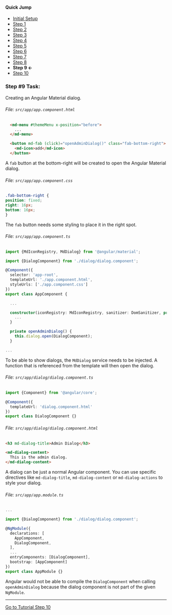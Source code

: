 #### Quick Jump ####
* [Initial Setup](./INITIAL_SETUP.md)
* [Step 1](./STEP_1.md)
* [Step 2](./STEP_2.md)
* [Step 3](./STEP_3.md)
* [Step 4](./STEP_4.md)
* [Step 5](./STEP_5.md)
* [Step 6](./STEP_6.md)
* [Step 7](./STEP_7.md)
* [Step 8](./STEP_8.md)
* **Step 9 <-**
* [Step 10](./STEP_10.md)

### Step #9 Task:

Creating an Angular Material dialog.

###### File: `src/app/app.component.html`

```html
  <md-menu #themeMenu x-position="before">
    ...
  </md-menu>

  <button md-fab (click)="openAdminDialog()" class="fab-bottom-right">
    <md-icon>add</md-icon>
  </button>
```

A `fab` button at the bottom-right will be created to open the Angular Material dialog.

###### File:  `src/app/app.component.css`

```css
.fab-bottom-right {
position: fixed;
right: 16px;
bottom: 16px;
}
```

The `fab` button needs some styling to place it in the right spot.

###### File:  `src/app/app.component.ts`

```ts
import {MdIconRegistry, MdDialog} from '@angular/material';

import {DialogComponent} from './dialog/dialog.component';

@Component({
  selector: 'app-root',
  templateUrl: './app.component.html',
  styleUrls: ['./app.component.css']
})
export class AppComponent {

  ...

  constructor(iconRegistry: MdIconRegistry, sanitizer: DomSanitizer, private dialog: MdDialog) {
    ...
  }

  private openAdminDialog() {
    this.dialog.open(DialogComponent);
  }

...
```

To be able to show dialogs, the `MdDialog` service needs to be injected. A function that is 
referenced from the template will then open the dialog.

###### File:  `src/app/dialog/dialog.component.ts`

```ts
import {Component} from '@angular/core';

@Component({
  templateUrl: 'dialog.component.html'
})
export class DialogComponent {}
```

###### File: `src/app/dialog/dialog.component.html`

```html
<h3 md-dialog-title>Admin Dialog</h3>

<md-dialog-content>
  This is the admin dialog.
</md-dialog-content>
```

A dialog can be just a normal Angular component. You can use specific directives 
like `md-dialog-title`, `md-dialog-content` or `md-dialog-actions` to style your dialog.

###### File: `src/app/app.module.ts`

```ts
...

import {DialogComponent} from './dialog/dialog.component';

@NgModule({
  declarations: [
    AppComponent,
    DialogComponent,
  ],
  ...
  entryComponents: [DialogComponent],
  bootstrap: [AppComponent]
})
export class AppModule {}
```

Angular would not be able to compile the `DialogComponent` when calling `openAdminDialog` because
the dialog component is not part of the given `NgModule`.

---

[Go to Tutorial Step 10](./STEP_10.md)
